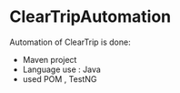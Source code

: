 # ClearTripAutomation

Automation of ClearTrip is done:

- Maven project
- Language use : Java
- used POM , TestNG
